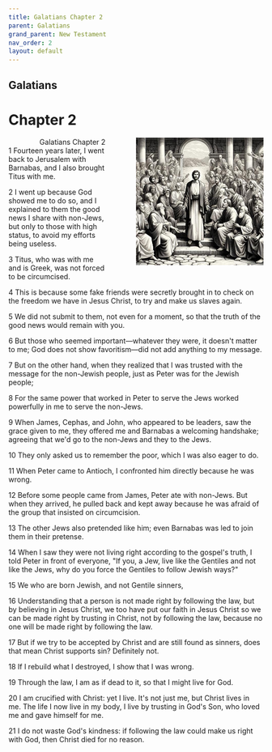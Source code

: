 ```yaml
---
title: Galatians Chapter 2
parent: Galatians
grand_parent: New Testament
nav_order: 2
layout: default
---
```


## Galatians

# Chapter 2

<div style="clear: both; text-align: right;">
    <img src="/assets/Image/Galatians/500/2.jpg" alt="Galatians Chapter 2" class="chapter-image" style="max-width: 50%; height: auto; float: right; margin: 0 0 10px 10px; padding-left: 10%;">
    <figcaption style="font-size: 14px;">Galatians Chapter 2</figcaption>
</div>
1 Fourteen years later, I went back to Jerusalem with Barnabas, and I also brought Titus with me.

2 I went up because God showed me to do so, and I explained to them the good news I share with non-Jews, but only to those with high status, to avoid my efforts being useless.

3 Titus, who was with me and is Greek, was not forced to be circumcised.

4 This is because some fake friends were secretly brought in to check on the freedom we have in Jesus Christ, to try and make us slaves again.

5 We did not submit to them, not even for a moment, so that the truth of the good news would remain with you.

6 But those who seemed important—whatever they were, it doesn't matter to me; God does not show favoritism—did not add anything to my message.

7 But on the other hand, when they realized that I was trusted with the message for the non-Jewish people, just as Peter was for the Jewish people;

8 For the same power that worked in Peter to serve the Jews worked powerfully in me to serve the non-Jews.

9 When James, Cephas, and John, who appeared to be leaders, saw the grace given to me, they offered me and Barnabas a welcoming handshake; agreeing that we'd go to the non-Jews and they to the Jews.

10 They only asked us to remember the poor, which I was also eager to do.

11 When Peter came to Antioch, I confronted him directly because he was wrong.

12 Before some people came from James, Peter ate with non-Jews. But when they arrived, he pulled back and kept away because he was afraid of the group that insisted on circumcision.

13 The other Jews also pretended like him; even Barnabas was led to join them in their pretense.

14 When I saw they were not living right according to the gospel's truth, I told Peter in front of everyone, "If you, a Jew, live like the Gentiles and not like the Jews, why do you force the Gentiles to follow Jewish ways?"

15 We who are born Jewish, and not Gentile sinners,

16 Understanding that a person is not made right by following the law, but by believing in Jesus Christ, we too have put our faith in Jesus Christ so we can be made right by trusting in Christ, not by following the law, because no one will be made right by following the law.

17 But if we try to be accepted by Christ and are still found as sinners, does that mean Christ supports sin? Definitely not.

18 If I rebuild what I destroyed, I show that I was wrong.

19 Through the law, I am as if dead to it, so that I might live for God.

20 I am crucified with Christ: yet I live. It's not just me, but Christ lives in me. The life I now live in my body, I live by trusting in God's Son, who loved me and gave himself for me.

21 I do not waste God's kindness: if following the law could make us right with God, then Christ died for no reason.


